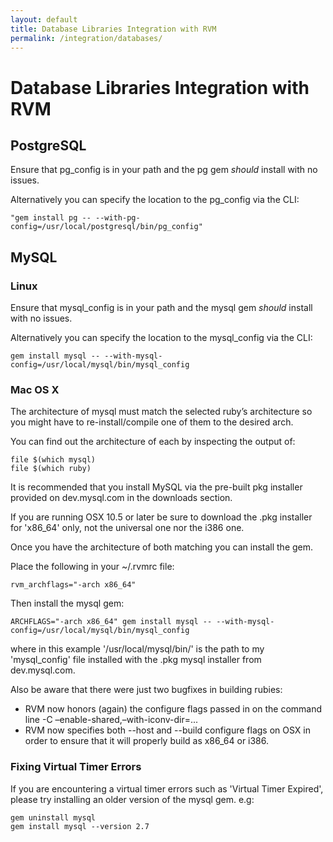 ```yaml
---
layout: default
title: Database Libraries Integration with RVM
permalink: /integration/databases/
---
```


# Database Libraries Integration with RVM

## PostgreSQL

Ensure that pg_config is in your path and the pg gem *should* install with no
issues.

Alternatively you can specify the location to the pg_config via the CLI:

```
"gem install pg -- --with-pg-config=/usr/local/postgresql/bin/pg_config"
```

## MySQL

### Linux

Ensure that mysql_config is in your path and the mysql gem *should* install with
no issues.

Alternatively you can specify the location to the mysql_config via the CLI:

```
gem install mysql -- --with-mysql-config=/usr/local/mysql/bin/mysql_config
```

### Mac OS X

The architecture of mysql must match the selected ruby’s architecture so you
might have to re-install/compile one of them to the desired arch.

You can find out the architecture of each by inspecting the output of:

```
file $(which mysql)
file $(which ruby)
```

It is recommended that you install MySQL via the pre-built pkg installer
provided on dev.mysql.com in the downloads section.

If you are running OSX 10.5 or later be sure to download the .pkg installer for
'x86_64' only, not the universal one nor the i386 one.

Once you have the architecture of both matching you can install the gem.

Place the following in your ~/.rvmrc file:

```
rvm_archflags="-arch x86_64"
```

Then install the mysql gem:

```
ARCHFLAGS="-arch x86_64" gem install mysql -- --with-mysql-config=/usr/local/mysql/bin/mysql_config
```

where in this example '/usr/local/mysql/bin/' is the path to my 'mysql_config'
file installed with the .pkg mysql installer from dev.mysql.com.

Also be aware that there were just two bugfixes in building rubies:

* RVM now honors (again) the configure flags passed in on the command line -C
–enable-shared,–with-iconv-dir=...
* RVM now specifies both --host and --build configure flags on OSX in order to
ensure that it will properly build as x86_64 or i386.

### Fixing Virtual Timer Errors

If you are encountering a virtual timer errors such as 'Virtual Timer Expired',
please try installing an older version of the mysql gem. e.g:

```
gem uninstall mysql
gem install mysql --version 2.7
```
